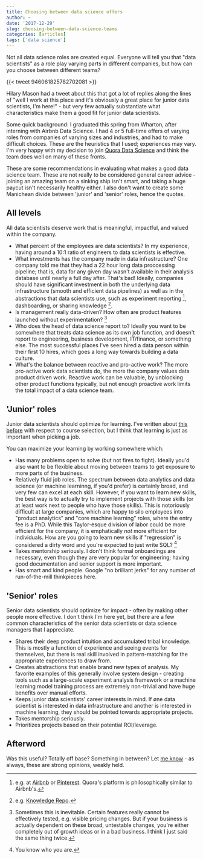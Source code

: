 ```yaml
---
title: Choosing between data science offers
author: ~
date: '2017-12-29'
slug: choosing-between-data-science-teams
categories: [articles]
tags: ['data science']
---
```


Not all data science roles are created equal. Everyone will tell you that "data scientists" as a role play varying parts in different companies, but how can you choose between different teams? 

{{< tweet 946061825782702081 >}}

Hilary Mason had a tweet about this that got a lot of replies along the lines of "well I work at this place and it's obviously a great place for junior data scientists, I'm here!" - but very few actually substantiate what characteristics make them a good fit for junior data scientists.

Some quick background: I graduated this spring from Wharton, after interning with Airbnb Data Science. I had 4 or 5 full-time offers of varying roles from companies of varying sizes and industries, and had to make difficult choices. These are the heuristics that I used; experiences may vary. I'm very happy with my decision to join [Quora Data Science](https://www.quora.com/careers/data_scientist) and think the team does well on many of these fronts.

These are some recommendations in evaluating what makes a good data science team. These are not really to be considered general career advice - joining an amazing team on a sinking ship isn't smart, and taking a huge paycut isn't necessarily healthy either. I also don't want to create some Manichean divide between 'junior' and 'senior' roles, hence the quotes.

## All levels

All data scientists deserve work that is meaningful, impactful, and valued within the company.

* What percent of the employees are data scientists? In my experience, having around a 10:1 ratio of engineers to data scientists is effective.
* What investments has the company made in data infrastructure? One company told me that they had a 22 hour long data proccessing pipeline; that is, data for any given day wasn't available in their analysis database until nearly a full day after. That's bad! Ideally, companies should have significant investment in both the underlying data infrastructure (smooth and efficient data pipelines) as well as in the abstractions that data scientists use, such as experiment reporting [^1], dashboarding, or sharing knowledge [^2].
* Is management really data-driven? How often are product features launched without experimentation? [^3]
* Who does the head of data science report to? Ideally you want to be somewhere that treats data science as its own job function, and doesn't report to engineering, business development,  IT/finance, or something else. The most successful places I've seen hired a data person within their first 10 hires, which goes a long way towards building a data culture.
* What's the balance between reactive and pro-active work? The more pro-active work data scientists do, the more the company values data product driven work. Reactive work can be valuable, by unblocking other product functions typically, but not enough proactive work limits the total impact of a data science team.

## 'Junior' roles

Junior data scientists should optimize for learning. I've written about [this before](http://hingeloss.com/post/2017/10/07/data-science-for-college-students-courses/) with respect to course selection, but I think that learning is just as important when picking a job.

You can maximize your learning by working somewhere which:

* Has many problems open to solve (but not fires to fight). Ideally you'd also want to be flexible about moving between teams to get exposure to more parts of the business.
* Relatively fluid job roles. The spectrum between data analytics and data science (or machine learninng, if you'd prefer) is certainly broad, and very few can excel at each skill. However, if you want to learn new skills, the best way is to actually try to implement projects with those skills (or at least work next to people who have those skills). This is notoriously difficult at large companies, which are happy to silo employees into "product analytics" and "core machine learning" roles, where the entry fee is a PhD. While this Taylor-esque division of labor could be more efficient for the company, it is emphatically *not* more efficient for individuals. How are you going to learn new skills if "regression" is considered a dirty word and you're expected to just write SQL? [^4]
* Takes mentorship seriously. I don't think formal onboardings are necessary, even though they are very popular for engineering; having good documentation and senior support is more important.
* Has smart and kind people. Google "no brilliant jerks" for any number of run-of-the-mill thinkpieces here.

## 'Senior' roles

Senior data scientists should optimize for impact - often by making other people more effective. I don't think I'm here yet, but there are a few common characteristics of the senior data scientists or data science managers that I appreciate.

* Shares their deep product intuition and accumulated tribal knowledge. This is mostly a function of experience and seeing events for themselves, but there is real skill involved in pattern-matching for the appropriate experiences to draw from. 
* Creates abstractions that enable brand new types of analysis. My favorite examples of this generally involve system design - creating tools such as a large-scale experiment analysis framework or a machine learning model training process are extremely non-trivial and have huge benefits over manual efforts.
* Keeps junior data scientists' career interests in mind. If øne data scientist is interested in data infrastructure and another is interested in machine learning, they should be pointed towards appropriate projects.
* Takes mentorship seriously.
* Prioritizes projects based on their potential ROI/leverage.

## Afterword

Was this useful? Totally off base? Something in between? Let [me know](https://twitter.com/hingeloss/) - as always, these are strong opinions, weakly held. 

[^1]: e.g. at [Airbnb](https://medium.com/airbnb-engineering/https-medium-com-jonathan-parks-scaling-erf-23fd17c91166) or [Pinterest](https://medium.com/@Pinterest_Engineering/building-pinterests-a-b-testing-platform-ab4934ace9f4). Quora's platform is philosophically similar to Airbnb's.

[^2]: e.g. [Knowledge Repo](https://medium.com/airbnb-engineering/scaling-knowledge-at-airbnb-875d73eff091). 

[^3]: Sometimes this is inevitable. Certain features really cannot be effectively tested, e.g. visible pricing changes. But if your business is actually dependent on these broad, untestable changes, you're either completely out of growth ideas or in a bad business. I think I just said the same thing twice.

[^4]: You know who you are.
